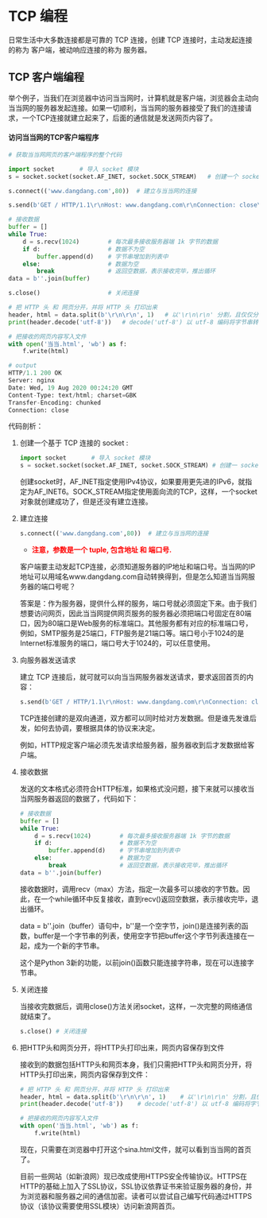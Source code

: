 # TCP 编程

日常生活中大多数连接都是可靠的 TCP 连接，创建 TCP 连接时，主动发起连接的称为 客户端，被动响应连接的称为 服务器。

## TCP 客户端编程

举个例子，当我们在浏览器中访问当当网时，计算机就是客户端，浏览器会主动向当当网的服务器发起连接。如果一切顺利，当当网的服务器接受了我们的连接请求，一个TCP连接就建立起来了，后面的通信就是发送网页内容了。

#### 访问当当网的TCP客户端程序

```python
# 获取当当网网页的客户端程序的整个代码

import socket       # 导入 socket 模块
s = socket.socket(socket.AF_INET, socket.SOCK_STREAM)   # 创建一个 socket

s.connect(('www.dangdang.com',80))  # 建立与当当网的连接

s.send(b'GET / HTTP/1.1\r\nHost: www.dangdang.com\r\nConnection: close\r\n\r\n')    # 发送数据请求

# 接收数据
buffer = []
while True:
    d = s.recv(1024)        # 每次最多接收服务器端 1k 字节的数据
    if d:                   # 数据不为空
        buffer.append(d)    # 字节串增加到列表中
    else:                   # 数据为空
        break               # 返回空数据，表示接收完毕，推出循环
data = b''.join(buffer)

s.close()                   # 关闭连接

# 把 HTTP 头 和 网页分开，并将 HTTP 头 打印出来
header, html = data.split(b'\r\n\r\n', 1)	# 以'\r\n\r\n' 分割，且仅仅分割 1 次
print(header.decode('utf-8'))	# decode('utf-8') 以 utf-8 编码将字节串转换成字符串

# 把接收的网页内容写入文件
with open('当当.html', 'wb') as f:
    f.write(html)
```



```python
# output
HTTP/1.1 200 OK
Server: nginx
Date: Wed, 19 Aug 2020 00:24:20 GMT
Content-Type: text/html; charset=GBK
Transfer-Encoding: chunked
Connection: close
```



代码剖析：

1. 创建一个基于 TCP 连接的 socket :

   ```python
   import socket       # 导入 socket 模块
   s = socket.socket(socket.AF_INET, socket.SOCK_STREAM) # 创建一 socket
   ```

   

   创建socket时，AF_INET指定使用IPv4协议，如果要用更先进的IPv6，就指定为AF_INET6。SOCK_STREAM指定使用面向流的TCP，这样，一个socket对象就创建成功了，但是还没有建立连接。

   

2. 建立连接

   ```python
   s.connect(('www.dangdang.com',80))  # 建立与当当网的连接
   ```

   - **<font color="red">注意，参数是一个 tuple, 包含地址 和 端口号.</font>**

   

   客户端要主动发起TCP连接，必须知道服务器的IP地址和端口号。当当网的IP地址可以用域名www.dangdang.com自动转换得到，但是怎么知道当当网服务器的端口号呢？

   

   答案是：作为服务器，提供什么样的服务，端口号就必须固定下来。由于我们想要访问网页，因此当当网提供网页服务的服务器必须把端口号固定在80端口，因为80端口是Web服务的标准端口。其他服务都有对应的标准端口号，例如，SMTP服务是25端口，FTP服务是21端口等。端口号小于1024的是Internet标准服务的端口，端口号大于1024的，可以任意使用。

   

3. 向服务器发送请求

   建立 TCP 连接后，就可就可以向当当网服务器发送请求，要求返回首页的内容：

   ```python
   s.send(b'GET / HTTP/1.1\r\nHost: www.dangdang.com\r\nConnection: close\r\n\r\n')    # 发送数据请求
   ```

   

   TCP连接创建的是双向通道，双方都可以同时给对方发数据。但是谁先发谁后发，如何去协调，要根据具体的协议来决定。

   

   例如，HTTP规定客户端必须先发请求给服务器，服务器收到后才发数据给客户端。

4. 接收数据

   发送的文本格式必须符合HTTP标准，如果格式没问题，接下来就可以接收当当网服务器返回的数据了，代码如下：

   ```python
   # 接收数据
   buffer = []
   while True:
       d = s.recv(1024)        # 每次最多接收服务器端 1k 字节的数据
       if d:                   # 数据不为空
           buffer.append(d)    # 字节串增加到列表中
       else:                   # 数据为空
           break               # 返回空数据，表示接收完毕，推出循环
   data = b''.join(buffer)
   ```

   

   接收数据时，调用recv（max）方法，指定一次最多可以接收的字节数。因此，在一个while循环中反复接收，直到recv()返回空数据，表示接收完毕，退出循环。

   

   data = b''.join（buffer）语句中，b''是一个空字节，join()是连接列表的函数，buffer是一个字节串的列表，使用空字节把buffer这个字节列表连接在一起，成为一个新的字节串。

   

   这个是Python 3新的功能，以前join()函数只能连接字符串，现在可以连接字节串。

   

5. 关闭连接

   当接收完数据后，调用close()方法关闭socket，这样，一次完整的网络通信就结束了。

   ```python
   s.close() # 关闭连接
   ```

6. 把HTTP头和网页分开，将HTTP头打印出来，网页内容保存到文件

   接收到的数据包括HTTP头和网页本身，我们只需把HTTP头和网页分开，将HTTP头打印出来，网页内容保存到文件：

   ```python
   # 把 HTTP 头 和 网页分开，并将 HTTP 头 打印出来
   header, html = data.split(b'\r\n\r\n', 1)	# 以'\r\n\r\n' 分割，且仅仅分割 1 次
   print(header.decode('utf-8'))	# decode('utf-8') 以 utf-8 编码将字节串转换成字符串
   
   # 把接收的网页内容写入文件
   with open('当当.html', 'wb') as f:
       f.write(html)
   ```

   

   现在，只需要在浏览器中打开这个sina.html文件，就可以看到当当网的首页了。

   

   目前一些网站（如新浪网）现已改成使用HTTPS安全传输协议。HTTPS在HTTP的基础上加入了SSL协议，SSL协议依靠证书来验证服务器的身份，并为浏览器和服务器之间的通信加密。读者可以尝试自己编写代码通过HTTPS协议（该协议需要使用SSL模块）访问新浪网首页。